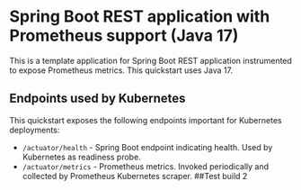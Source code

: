 # Spring Boot REST application with Prometheus support (Java 17)

This is a template application for Spring Boot REST application instrumented to
expose Prometheus metrics. This quickstart uses Java 17.

## Endpoints used by Kubernetes

This quickstart exposes the following endpoints important for Kubernetes deployments:
- `/actuator/health` - Spring Boot endpoint indicating health. Used by Kubernetes as readiness probe.
- `/actuator/metrics` - Prometheus metrics. Invoked periodically and collected by Prometheus Kubernetes scraper.
##Test build 2
